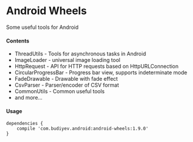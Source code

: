 # Android Wheels
Some useful tools for Android

#### Contents
* ThreadUtils - Tools for asynchronous tasks in Android
* ImageLoader - universal image loading tool
* HttpRequest - API for HTTP requests based on HttpURLConnection
* CircularProgressBar - Progress bar view, supports indeterminate mode
* FadeDrawable - Drawable with fade effect
* CsvParser - Parser/encoder of CSV format
* CommonUtils - Common useful tools
* and more...

#### Usage
```
dependencies {
    compile 'com.budiyev.android:android-wheels:1.9.0'
}
```

